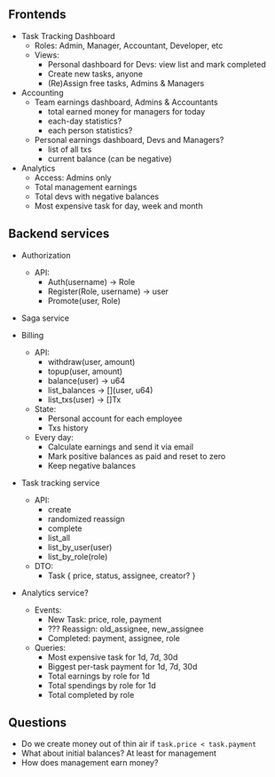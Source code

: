 ## Frontends
- Task Tracking Dashboard
    - Roles: Admin, Manager, Accountant, Developer, etc
    - Views:
        - Personal dashboard for Devs: view list and mark completed
        - Create new tasks, anyone
        - (Re)Assign free tasks, Admins & Managers
- Accounting
    - Team earnings dashboard, Admins & Accountants
        - total earned money for managers for today
        - each-day statistics?
        - each person statistics?
    - Personal earnings dashboard, Devs and Managers?
        - list of all txs
        - current balance (can be negative)
- Analytics
    - Access: Admins only
    - Total management earnings
    - Total devs with negative balances
    - Most expensive task for day, week and month

## Backend services
- Authorization
    - API:
        - Auth(username) -> Role
        - Register(Role, username) -> user
        - Promote(user, Role)

- Saga service

- Billing
    - API:
        - withdraw(user, amount)
        - topup(user, amount)
        - balance(user) -> u64
        - list_balances -> [](user, u64)
        - list_txs(user) -> []Tx
    - State:
        - Personal account for each employee
        - Txs history
    - Every day:
        - Calculate earnings and send it via email
        - Mark positive balances as paid and reset to zero
        - Keep negative balances

- Task tracking service
    - API:
        - create
        - randomized reassign
        - complete
        - list_all
        - list_by_user(user)
        - list_by_role(role)
    - DTO:
        - Task { price, status, assignee, creator? }

- Analytics service?
    - Events:
        - New Task: price, role, payment
        - ??? Reassign: old_assignee, new_assignee
        - Completed: payment, assignee, role
    - Queries:
        - Most expensive task for 1d, 7d, 30d
        - Biggest per-task payment for 1d, 7d, 30d
        - Total earnings by role for 1d
        - Total spendings by role for 1d
        - Total completed by role

## Questions
- Do we create money out of thin air if `task.price < task.payment`
- What about initial balances? At least for management
- How does management earn money?
